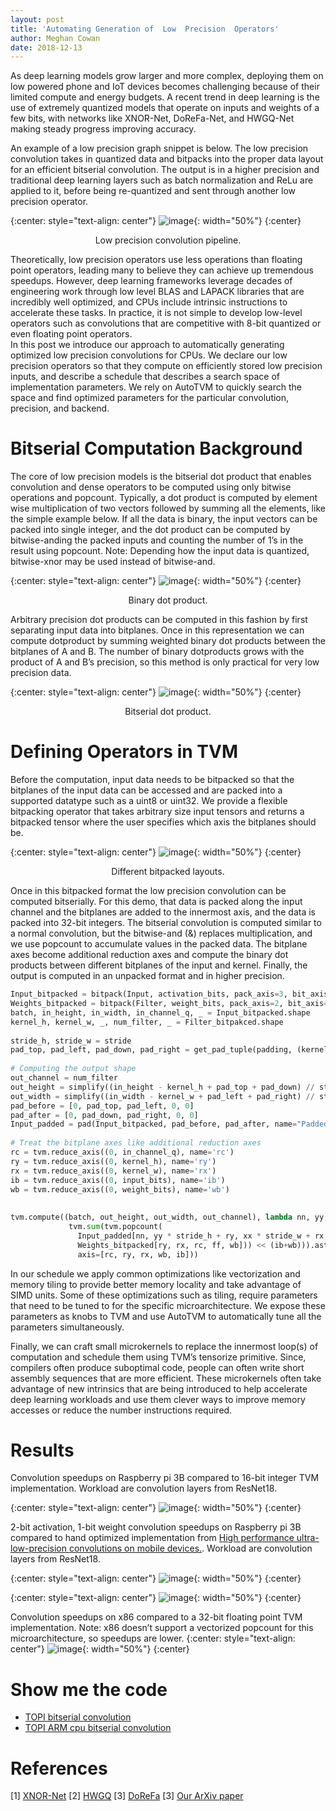 ```yaml
---
layout: post
title: 'Automating Generation of  Low  Precision  Operators'
author: Meghan Cowan
date: 2018-12-13
---
```


As deep learning models grow larger and more complex, deploying them on low powered phone and IoT 
devices becomes challenging because of their limited compute and energy budgets. A  recent  trend
 in  deep  learning  is  the  use  of  extremely  quantized  models  that operate  on  inputs  and 
 weights  of  a  few  bits, with networks like XNOR-Net, DoReFa-Net, and HWGQ-Net making steady 
progress improving accuracy. 

An example of a low precision graph snippet is below. The low precision convolution takes in 
quantized data and bitpacks into the proper data layout for an efficient bitserial convolution.
The output is in a higher precision and traditional deep learning layers such as batch normalization and ReLu are applied to it, before being re-quantized and sent through another low precision operator.

{:center: style="text-align: center"}
![image](/images/low-precision/workflow.png){: width="50%"}
{:center}
<center> Low precision convolution pipeline.</center> <p></p>

Theoretically,  low  precision operators use less operations than 
floating point operators, leading many to believe they can achieve up tremendous speedups. 
However, deep  learning frameworks  leverage  decades  of  engineering  work  through  low  level 
BLAS  and LAPACK libraries that are incredibly well optimized, and CPUs include intrinsic 
instructions to accelerate these tasks.  In  practice,  it  is  not  simple  to  develop low-level 
operators such as convolutions  that  are competitive  with  8-bit  quantized  or  even floating 
point operators.  
In  this  post  we  introduce  our  approach to automatically generating optimized 
low  precision  convolutions for  CPUs. We declare our low precision operators so that they compute 
on efficiently stored low precision inputs, and describe a schedule that describes a search space 
of implementation parameters. We rely on AutoTVM to quickly search the space and find optimized 
parameters for the particular convolution, precision, and backend.  


# Bitserial Computation Background
The  core  of  low  precision  models  is  the bitserial dot product that enables convolution and 
dense operators to be computed using only bitwise operations and popcount. 
 Typically, a dot product is computed by element wise multiplication of two vectors followed by 
 summing all the elements, like the simple example below. If all the data is binary, the input 
 vectors can be packed into single integer, and the dot product can be computed by  bitwise-anding 
 the packed inputs and counting the number of 1’s in the result using popcount. 
Note: Depending how the input data is quantized, bitwise-xnor may be used instead of bitwise-and.

{:center: style="text-align: center"}
![image](/images/low-precision/binary-dotproduct.png){: width="50%"}
{:center}
<center> Binary dot product.</center> <p></p>

Arbitrary precision dot products can be computed in this fashion by first separating input data 
into bitplanes. Once in this representation we can compute dotproduct by summing weighted binary 
dot products between the bitplanes of A and B. The number of binary dotproducts grows with the 
product of A and B’s precision, so this method is only practical for very low precision data. 

{:center: style="text-align: center"}
![image](/images/low-precision/bitserial-dotproduct.png){: width="50%"}
{:center}
<center> Bitserial dot product.</center> <p></p>

# Defining Operators in TVM
Before the computation, input data needs to be bitpacked so that the bitplanes of the input data 
can be accessed and are packed into a supported datatype such as a uint8 or uint32. We provide 
a flexible bitpacking operator that takes arbitrary size input tensors and returns a bitpacked 
tensor where the user specifies which axis the bitplanes should be.

{:center: style="text-align: center"}
![image](/images/low-precision/bitpack.png){: width="50%"}
{:center}
<center> Different bitpacked layouts.</center> <p></p>

Once in this bitpacked format the low precision  convolution can be computed bitserially. 
For this demo, that data is packed along the input channel and the bitplanes are added to the 
innermost axis, and the data is packed into 32-bit integers. The bitserial convolution is computed 
similar to a normal convolution, but the bitwise-and (&) replaces multiplication, and we use 
popcount to accumulate values in the packed data. The bitplane axes become additional reduction axes 
and compute the binary dot products between different bitplanes of the input and kernel.
Finally, the output is computed in an unpacked format and in higher precision.


``` python
Input_bitpacked = bitpack(Input, activation_bits, pack_axis=3, bit_axis=4, pack_type=’uint32’)
Weights_bitpacked = bitpack(Filter, weight_bits, pack_axis=2, bit_axis=4, pack_type=’uint32’)
batch, in_height, in_width, in_channel_q, _ = Input_bitpacked.shape
kernel_h, kernel_w, _, num_filter, _ = Filter_bitpakced.shape
 
stride_h, stride_w = stride
pad_top, pad_left, pad_down, pad_right = get_pad_tuple(padding, (kernel_h, kernel_w))
 
# Computing the output shape
out_channel = num_filter
out_height = simplify((in_height - kernel_h + pad_top + pad_down) // stride_h + 1)
out_width = simplify((in_width - kernel_w + pad_left + pad_right) // stride_w + 1)
pad_before = [0, pad_top, pad_left, 0, 0]
pad_after = [0, pad_down, pad_right, 0, 0]
Input_padded = pad(Input_bitpacked, pad_before, pad_after, name="PaddedInput")
 
# Treat the bitplane axes like additional reduction axes
rc = tvm.reduce_axis((0, in_channel_q), name='rc')
ry = tvm.reduce_axis((0, kernel_h), name='ry')
rx = tvm.reduce_axis((0, kernel_w), name='rx')
ib = tvm.reduce_axis((0, input_bits), name='ib')
wb = tvm.reduce_axis((0, weight_bits), name='wb')
 
 
tvm.compute((batch, out_height, out_width, out_channel), lambda nn, yy, xx, ff:
             tvm.sum(tvm.popcount(
               Input_padded[nn, yy * stride_h + ry, xx * stride_w + rx, rc, ib] &
               Weights_bitpacked[ry, rx, rc, ff, wb])) << (ib+wb))).astype(out_dtype),
               axis=[rc, ry, rx, wb, ib]))

```

In our schedule we apply common optimizations like vectorization and memory tiling to provide better 
memory locality and take advantage of SIMD units. Some of these optimizations such as tiling, 
require parameters that need to be tuned to for the specific microarchitecture. We expose these 
parameters as knobs to TVM and use AutoTVM to automatically tune all the parameters simultaneously. 
 
 
Finally, we can craft small microkernels to replace the innermost loop(s) of computation and schedule
 them using TVM’s tensorize primitive. Since, compilers often produce suboptimal code, people can 
 often write short assembly sequences that are more efficient. These microkernels often take advantage 
 of new intrinsics that are being introduced to help accelerate deep learning workloads and use 
 them clever ways to improve memory accesses or reduce the number instructions required. 

# Results
Convolution speedups on Raspberry pi 3B compared to 16-bit integer TVM implementation.
Workload are convolution layers from ResNet18.

{:center: style="text-align: center"}
![image](/images/low-precision/rasp-conv.png){: width="50%"}
{:center}

2-bit activation, 1-bit weight convolution speedups on Raspberry pi 3B compared to hand optimized implementation from [High performance ultra-low-precision convolutions
on mobile devices.](https://arxiv.org/pdf/1712.02427.pdf).
Workload are convolution layers from ResNet18.

{:center: style="text-align: center"}
![image](/images/low-precision/rasp-conv-2.png){: width="50%"}
{:center}

{:center: style="text-align: center"}
![image](/images/low-precision/rasp-conv.png){: width="50%"}
{:center}

Convolution speedups on x86 compared to a 32-bit floating point TVM implementation.
Note: x86 doesn’t support a vectorized popcount for this microarchitecture, so speedups are lower.
{:center: style="text-align: center"}
![image](/images/low-precision/x86-conv.png){: width="50%"}
{:center}

# Show me the code
- [TOPI bitserial convolution](https://github.com/dmlc/tvm/blob/master/topi/python/topi/nn/bitserial_conv2d.py)
- [TOPI ARM cpu bitserial convolution](https://github.com/dmlc/tvm/blob/master/topi/python/topi/arm_cpu/bitserial_conv2d.py)


# References
\[1\] [XNOR-Net](https://arxiv.org/abs/1603.05279)
\[2\] [HWGQ](https://arxiv.org/abs/1702.00953)
\[3\] [DoReFa](https://arxiv.org/abs/1606.06160)
\[3\] [Our ArXiv paper](https://arxiv.org/abs/1810.11066)